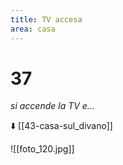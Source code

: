 ```yaml
---
title: TV accesa
area: casa
---
```

# 37
_si accende la TV e..._

⬇️ [[43-casa-sul_divano]]

![[foto_120.jpg]]
